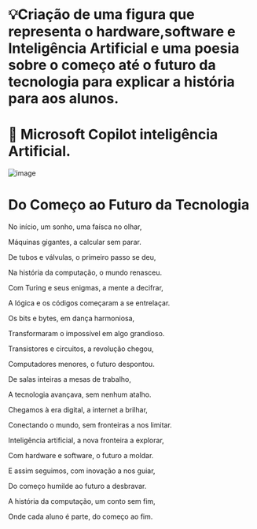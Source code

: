 # 💡Criação de uma figura que representa o hardware,software e Inteligência Artificial  e uma poesia sobre o começo até o futuro da tecnologia para explicar a história para aos alunos.

# 🤖 Microsoft Copilot inteligência Artificial. 

![image](https://github.com/user-attachments/assets/c010d551-d9c2-456a-b0c4-4e1bea7c6134)


# Do Começo ao Futuro da Tecnologia

No início, um sonho, uma faísca no olhar,

Máquinas gigantes, a calcular sem parar.

De tubos e válvulas, o primeiro passo se deu,

Na história da computação, o mundo renasceu.

Com Turing e seus enigmas, a mente a decifrar,

A lógica e os códigos começaram a se entrelaçar.

Os bits e bytes, em dança harmoniosa,

Transformaram o impossível em algo grandioso.

Transistores e circuitos, a revolução chegou,

Computadores menores, o futuro despontou.

De salas inteiras a mesas de trabalho,

A tecnologia avançava, sem nenhum atalho.

Chegamos à era digital, a internet a brilhar,

Conectando o mundo, sem fronteiras a nos limitar.

Inteligência artificial, a nova fronteira a explorar,

Com hardware e software, o futuro a moldar.

E assim seguimos, com inovação a nos guiar,

Do começo humilde ao futuro a desbravar.

A história da computação, um conto sem fim,

Onde cada aluno é parte, do começo ao fim.
